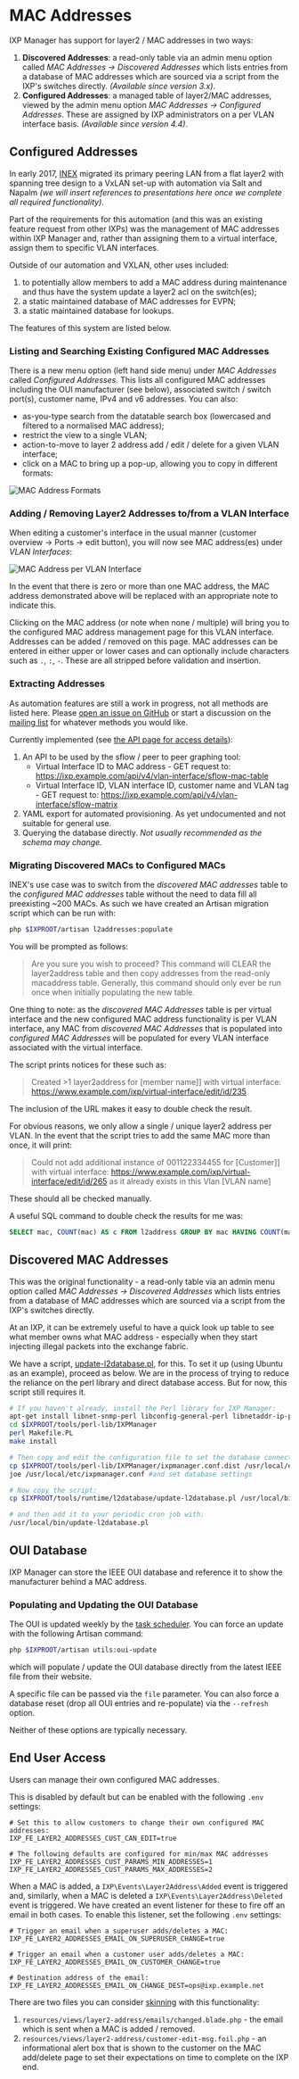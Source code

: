 # MAC Addresses

IXP Manager has support for layer2 / MAC addresses in two ways:

1. **Discovered Addresses**: a read-only table via an admin menu option called *MAC Addresses -> Discovered Addresses* which lists entries from a database of MAC addresses which are sourced via a script from the IXP's switches directly. *(Available since version 3.x)*.
2. **Configured Addresses**: a managed table of layer2/MAC addresses, viewed by the admin menu option *MAC Addresses -> Configured Addresses*. These are assigned by IXP administrators on a per VLAN interface basis. *(Available since version 4.4)*.

## Configured Addresses

In early 2017, [INEX](https://www.inex.ie/) migrated its primary peering LAN from a flat layer2 with spanning tree design to a VxLAN set-up with automation via Salt and Napalm *(we will insert references to presentations here once we complete all required functionality)*.

Part of the requirements for this automation (and this was an existing feature request from other IXPs) was the management of MAC addresses within IXP Manager and, rather than assigning them to a virtual interface, assign them to specific VLAN interfaces.

Outside of our automation and VXLAN, other uses included:

1. to potentially allow members to add a MAC address during maintenance and thus have the system update a layer2 acl on the switch(es);
2. a static maintained database of MAC addresses for EVPN;
3. a static maintained database for lookups.

The features of this system are listed below.

### Listing and Searching Existing Configured MAC Addresses

There is a new menu option (left hand side menu) under *MAC Addresses* called *Configured Addresses*. This lists all configured MAC addresses including the OUI manufacturer (see below), associated switch / switch port(s), customer name, IPv4 and v6 addresses. You can also:

* as-you-type search from the datatable search box (lowercased and filtered to a normalised MAC address);
* restrict the view to a single VLAN;
* action-to-move to layer 2 address add / edit / delete for a given VLAN interface;
* click on a MAC to bring up a pop-up, allowing you to copy in different formats:

![MAC Address Formats](img/l2a-formats.png)

### Adding / Removing Layer2 Addresses to/from a VLAN Interface

When editing a customer's interface in the usual manner (customer overview -> Ports -> edit button), you will now see MAC address(es) under *VLAN Interfaces*:

![MAC Address per VLAN Interface](img/l2a-vlint1.png)

In the event that there is zero or more than one MAC address, the MAC address demonstrated above will be replaced with an appropriate note to indicate this.

Clicking on the MAC address (or note when none  / multiple) will bring you to the configured MAC address management page for this VLAN interface. Addresses can be added / removed on this page. MAC addresses can be entered in either upper or lower cases and can optionally include characters such as `.`, `:`, `-`. These are all stripped before validation and insertion.

### Extracting Addresses

As automation features are still a work in progress, not all methods are listed here. Please [open an issue on GitHub](https://github.com/inex/IXP-Manager/issues) or start a discussion on the [mailing list](https://www.ixpmanager.org/support.php) for whatever methods you would like.

Currently implemented (see [the API page for access details](api.md)):

1. An API to be used by the sflow / peer to peer graphing tool:
    * Virtual Interface ID to MAC address - GET request to: https://ixp.example.com/api/v4/vlan-interface/sflow-mac-table
    * Virtual Interface ID, VLAN interface ID, customer name and VLAN tag - GET request to: https://ixp.example.com/api/v4/vlan-interface/sflow-matrix
2. YAML export for automated provisioning. As yet undocumented and not suitable for general use.
3. Querying the database directly. *Not usually recommended as the schema may change.*

### Migrating Discovered MACs to Configured MACs

INEX's use case was to switch from the *discovered MAC addresses* table to the *configured MAC addresses* table without the need to data fill all preexisting ~200 MACs. As such we have created an Artisan migration script which can be run with:

```sh
php $IXPROOT/artisan l2addresses:populate
```

You will be prompted as follows:

> Are you sure you wish to proceed? This command will CLEAR the layer2address table and then copy addresses from the read-only macaddress table. Generally, this command should only ever be run once when initially populating the new table.

One thing to note: as the *discovered MAC Addresses* table is per virtual interface and the new configured MAC address functionality is per VLAN interface, any MAC from *discovered MAC Addresses* that is populated into *configured MAC Addresses* will be populated for every VLAN interface associated with the virtual interface.

The script prints notices for these such as:

> Created >1 layer2address for [member name]] with virtual interface: https://www.example.com/ixp/virtual-interface/edit/id/235

The inclusion of the URL makes it easy to double check the result.

For obvious reasons, we only allow a single / unique layer2 address per VLAN. In the event that the script tries to add the same MAC more than once, it will print:

> Could not add additional instance of 001122334455 for [Customer]] with virtual interface: https://www.example.com/ixp/virtual-interface/edit/id/265 as it already exists in this Vlan [VLAN name]

These should all be checked manually.

A useful SQL command to double check the results for me was:

```sql
SELECT mac, COUNT(mac) AS c FROM l2address GROUP BY mac HAVING COUNT(mac) > 1;
```

## Discovered MAC Addresses

This was the original functionality - a read-only table via an admin menu option called *MAC Addresses -> Discovered Addresses* which lists entries from a database of MAC addresses which are sourced via a script from the IXP's switches directly.

At an IXP, it can be extremely useful to have a quick look up table to see what member owns what MAC address - especially when they start injecting illegal packets into the exchange fabric.

We have a script, [update-l2database.pl](https://github.com/inex/IXP-Manager/blob/main/tools/runtime/l2database/update-l2database.pl), for this. To set it up (using Ubuntu as an example), proceed as below. We are in the process of trying to reduce the reliance on the perl library and direct database access. But for now, this script still requires it.

```sh
# If you haven't already, install the Perl library for IXP Manager:
apt-get install libnet-snmp-perl libconfig-general-perl libnetaddr-ip-perl
cd $IXPROOT/tools/perl-lib/IXPManager
perl Makefile.PL
make install

# Then copy and edit the configuration file to set the database connection settings:
cp $IXPROOT/tools/perl-lib/IXPManager/ixpmanager.conf.dist /usr/local/etc/ixpmanager.conf
joe /usr/local/etc/ixpmanager.conf #and set database settings

# Now copy the script:
cp $IXPROOT/tools/runtime/l2database/update-l2database.pl /usr/local/bin

# and then add it to your periodic cron job with:
/usr/local/bin/update-l2database.pl
```

## OUI Database

IXP Manager can store the IEEE OUI database and reference it to show the manufacturer behind a MAC address.

### Populating and Updating the OUI Database

The OUI is updated weekly by the [task scheduler](cronjobs.md). You can force an update with the following Artisan command:

```sh
php $IXPROOT/artisan utils:oui-update
```

which will populate / update the OUI database directly from the latest IEEE file from their website.

A specific file can be passed via the `file` parameter. You can also force a database reset (drop all OUI entries and re-populate) via the `--refresh` option.

Neither of these options are typically necessary.


## End User Access

Users can manage their own configured MAC addresses.

This is disabled by default but can be enabled with the following `.env` settings:

```
# Set this to allow customers to change their own configured MAC addresses:
IXP_FE_LAYER2_ADDRESSES_CUST_CAN_EDIT=true

# The following defaults are configured for min/max MAC addresses
IXP_FE_LAYER2_ADDRESSES_CUST_PARAMS_MIN_ADDRESSES=1
IXP_FE_LAYER2_ADDRESSES_CUST_PARAMS_MAX_ADDRESSES=2
```

When a MAC is added, a `IXP\Events\Layer2Address\Added` event is triggered and, similarly, when a MAC is deleted a `IXP\Events\Layer2Address\Deleted` event is triggered. We have created an event listener for these to fire off an email in both cases. To enable this listener, set the following `.env` settings:

```
# Trigger an email when a superuser adds/deletes a MAC:
IXP_FE_LAYER2_ADDRESSES_EMAIL_ON_SUPERUSER_CHANGE=true

# Trigger an email when a customer user adds/deletes a MAC:
IXP_FE_LAYER2_ADDRESSES_EMAIL_ON_CUSTOMER_CHANGE=true

# Destination address of the email:
IXP_FE_LAYER2_ADDRESSES_EMAIL_ON_CHANGE_DEST=ops@ixp.example.net
```

There are two files you can consider [skinning](skinning.md) with this functionality:

1. `resources/views/layer2-address/emails/changed.blade.php` - the email which is sent when a MAC is added / removed.
2. `resources/views/layer2-address/customer-edit-msg.foil.php` - an informational alert box that is shown to the customer on the MAC add/delete page to set their expectations on time to complete on the IXP end.
